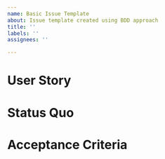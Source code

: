```yaml
---
name: Basic Issue Template
about: Issue template created using BDD approach
title: ''
labels: ''
assignees: ''

---
```


# User Story

# Status Quo

# Acceptance Criteria
